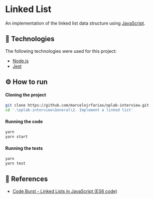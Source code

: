 # Linked List
An implementation of the linked list data structure using [JavaScript](https://developer.mozilla.org/en-US/docs/Web/JavaScript).
## 🚀 Technologies
The following technologies were used for this project:
- [Node.js](https://nodejs.org/en/)
- [Jest](https://jestjs.io/)
## ⚙️ How to run
#### Cloning the project
```sh
git clone https://github.com/marcelojrfarias/oplab-interview.git
cd '.\oplab-interview\General\2. Implement a linked list'
```
#### Running the code
```sh
yarn
yarn start
```
#### Running the tests
```sh
yarn
yarn test
```
## 🧾 References
- [Code Burst - Linked Lists in JavaScript (ES6 code)](https://codeburst.io/linked-lists-in-javascript-es6-code-part-1-6dd349c3dcc3)